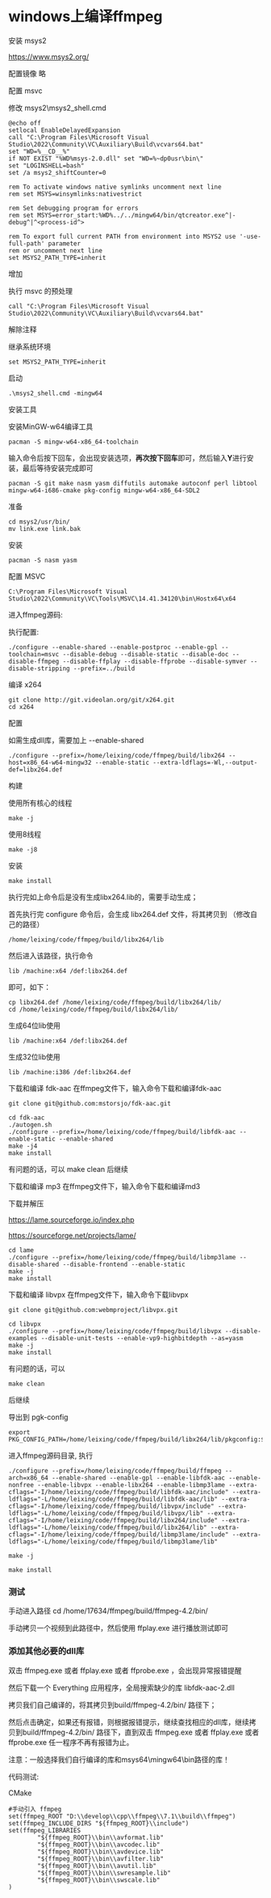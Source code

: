 # windows上编译ffmpeg



安装 msys2

https://www.msys2.org/





配置镜像 略



配置 msvc

修改 msys2\msys2_shell.cmd

```shell
@echo off
setlocal EnableDelayedExpansion
call "C:\Program Files\Microsoft Visual Studio\2022\Community\VC\Auxiliary\Build\vcvars64.bat"
set "WD=%__CD__%"
if NOT EXIST "%WD%msys-2.0.dll" set "WD=%~dp0usr\bin\"
set "LOGINSHELL=bash"
set /a msys2_shiftCounter=0

rem To activate windows native symlinks uncomment next line
rem set MSYS=winsymlinks:nativestrict

rem Set debugging program for errors
rem set MSYS=error_start:%WD%../../mingw64/bin/qtcreator.exe^|-debug^|^<process-id^>

rem To export full current PATH from environment into MSYS2 use '-use-full-path' parameter
rem or uncomment next line
set MSYS2_PATH_TYPE=inherit
```

增加

执行 msvc 的预处理

```shell
call "C:\Program Files\Microsoft Visual Studio\2022\Community\VC\Auxiliary\Build\vcvars64.bat"
```

解除注释

继承系统环境

```shell
set MSYS2_PATH_TYPE=inherit
```



启动

```shell
.\msys2_shell.cmd -mingw64
```



安装工具

安装MinGW-w64编译工具

```shell
pacman -S mingw-w64-x86_64-toolchain
```

输入命令后按下回车，会出现安装选项，**再次按下回车**即可，然后输入**Y**进行安装，最后等待安装完成即可

```shell
pacman -S git make nasm yasm diffutils automake autoconf perl libtool mingw-w64-i686-cmake pkg-config mingw-w64-x86_64-SDL2
```



准备

```
cd msys2/usr/bin/
mv link.exe link.bak
```



安装

```
pacman -S nasm yasm
```



配置 MSVC

```
C:\Program Files\Microsoft Visual Studio\2022\Community\VC\Tools\MSVC\14.41.34120\bin\Hostx64\x64
```







进入ffmpeg源码:

执行配置:

```shell
./configure --enable-shared --enable-postproc --enable-gpl --toolchain=msvc --disable-debug --disable-static --disable-doc --disable-ffmpeg --disable-ffplay --disable-ffprobe --disable-symver --disable-stripping --prefix=../build
```



编译 x264

```shell
git clone http://git.videolan.org/git/x264.git
cd x264
```



配置

如需生成dll库，需要加上  --enable-shared

```
./configure --prefix=/home/leixing/code/ffmpeg/build/libx264 --host=x86_64-w64-mingw32 --enable-static --extra-ldflags=-Wl,--output-def=libx264.def
```

构建

使用所有核心的线程

```
make -j
```

使用8线程

```
make -j8
```

安装

```
make install
```



执行完如上命令后是没有生成libx264.lib的，需要手动生成；

首先执行完 configure 命令后，会生成 libx264.def 文件，将其拷贝到   （修改自己的路径）

```
/home/leixing/code/ffmpeg/build/libx264/lib
```



然后进入该路径，执行命令 

```
lib /machine:x64 /def:libx264.def
```

 即可，如下：

```
cp libx264.def /home/leixing/code/ffmpeg/build/libx264/lib/
cd /home/leixing/code/ffmpeg/build/libx264/lib/
```

生成64位lib使用

```
lib /machine:x64 /def:libx264.def
```

生成32位lib使用

```
lib /machine:i386 /def:libx264.def
```



下载和编译 fdk-aac
在ffmpeg文件下，输入命令下载和编译fdk-aac

```
git clone git@github.com:mstorsjo/fdk-aac.git
```

```
cd fdk-aac
./autogen.sh
./configure --prefix=/home/leixing/code/ffmpeg/build/libfdk-aac --enable-static --enable-shared
make -j4
make install
```

有问题的话，可以 make clean 后继续





下载和编译 mp3
在ffmpeg文件下，输入命令下载和编译md3

下载并解压

https://lame.sourceforge.io/index.php

https://sourceforge.net/projects/lame/

```
cd lame
./configure --prefix=/home/leixing/code/ffmpeg/build/libmp3lame --disable-shared --disable-frontend --enable-static
make -j
make install
```



下载和编译 libvpx
在ffmpeg文件下，输入命令下载libvpx

```
git clone git@github.com:webmproject/libvpx.git

cd libvpx
./configure --prefix=/home/leixing/code/ffmpeg/build/libvpx --disable-examples --disable-unit-tests --enable-vp9-highbitdepth --as=yasm
make -j
make install
```

有问题的话，可以 

```
make clean
```

 后继续

导出到 pgk-config

```
export PKG_CONFIG_PATH=/home/leixing/code/ffmpeg/build/libx264/lib/pkgconfig:$PKG_CONFIG_PATH
```





进入ffmpeg源码目录, 执行

```
./configure --prefix=/home/leixing/code/ffmpeg/build/ffmpeg --arch=x86_64 --enable-shared --enable-gpl --enable-libfdk-aac --enable-nonfree --enable-libvpx --enable-libx264 --enable-libmp3lame --extra-cflags="-I/home/leixing/code/ffmpeg/build/libfdk-aac/include" --extra-ldflags="-L/home/leixing/code/ffmpeg/build/libfdk-aac/lib" --extra-cflags="-I/home/leixing/code/ffmpeg/build/libvpx/include" --extra-ldflags="-L/home/leixing/code/ffmpeg/build/libvpx/lib" --extra-cflags="-I/home/leixing/code/ffmpeg/build/libx264/include" --extra-ldflags="-L/home/leixing/code/ffmpeg/build/libx264/lib" --extra-cflags="-I/home/leixing/code/ffmpeg/build/libmp3lame/include" --extra-ldflags="-L/home/leixing/code/ffmpeg/build/libmp3lame/lib"
```



```
make -j
```

```
make install
```





### 测试

手动进入路径 cd /home/17634/ffmpeg/build/ffmpeg-4.2/bin/ 

手动拷贝一个视频到此路径中，然后使用 ffplay.exe 进行播放测试即可

### 添加其他必要的dll库

双击 ffmpeg.exe 或者 ffplay.exe 或者 ffprobe.exe ，会出现异常报错提醒

然后下载一个 Everything 应用程序，全局搜索缺少的库 libfdk-aac-2.dll

拷贝我们自己编译的，将其拷贝到build/ffmpeg-4.2/bin/ 路径下；

然后点击确定，如果还有报错，则根据报错提示，继续查找相应的dll库，继续拷贝到build/ffmpeg-4.2/bin/ 路径下，直到双击 ffmpeg.exe 或者 ffplay.exe 或者 ffprobe.exe 任一程序不再有报错为止。

注意：一般选择我们自行编译的库和msys64\mingw64\bin路径的库！





代码测试:

CMake

```
#手动引入 ffmpeg
set(ffmpeg_ROOT "D:\\develop\\cpp\\ffmpeg\\7.1\\build\\ffmpeg")
set(ffmpeg_INCLUDE_DIRS "${ffmpeg_ROOT}\\include")
set(ffmpeg_LIBRARIES
        "${ffmpeg_ROOT}\\bin\\avformat.lib"
        "${ffmpeg_ROOT}\\bin\\avcodec.lib"
        "${ffmpeg_ROOT}\\bin\\avdevice.lib"
        "${ffmpeg_ROOT}\\bin\\avfilter.lib"
        "${ffmpeg_ROOT}\\bin\\avutil.lib"
        "${ffmpeg_ROOT}\\bin\\swresample.lib"
        "${ffmpeg_ROOT}\\bin\\swscale.lib"
)
```

